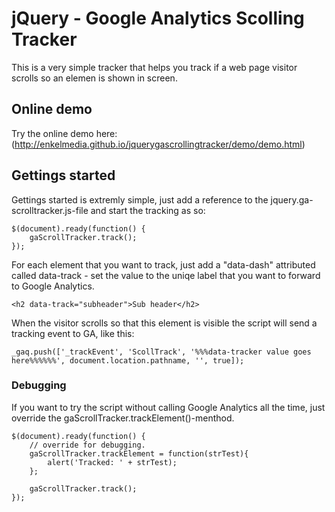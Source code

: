 jQuery - Google Analytics Scolling Tracker
=============

This is a very simple tracker that helps you track if a web page visitor scrolls so an elemen is shown in screen. 

Online demo
-------

Try the online demo here: (http://enkelmedia.github.io/jquerygascrollingtracker/demo/demo.html)

Gettings started
-------

Gettings started is extremly simple, just add a reference to the jquery.ga-scrolltracker.js-file and start the tracking as so:
	
	$(document).ready(function() {
		gaScrollTracker.track();
	});
	

For each element that you want to track, just add a "data-dash" attributed called data-track - set the value to the uniqe label that you want to forward to Google Analytics.

	<h2 data-track="subheader">Sub header</h2>
	
When the visitor scrolls so that this element is visible the script will send a tracking event to GA, like this:

	_gaq.push(['_trackEvent', 'ScollTrack', '%%%data-tracker value goes here%%%%%%', document.location.pathname, '', true]);

### Debugging

If you want to try the script without calling Google Analytics all the time, just override the gaScrollTracker.trackElement()-menthod.

	$(document).ready(function() {
		// override for debugging.
		gaScrollTracker.trackElement = function(strTest){
			alert('Tracked: ' + strTest);
		};
		
		gaScrollTracker.track();
	});


